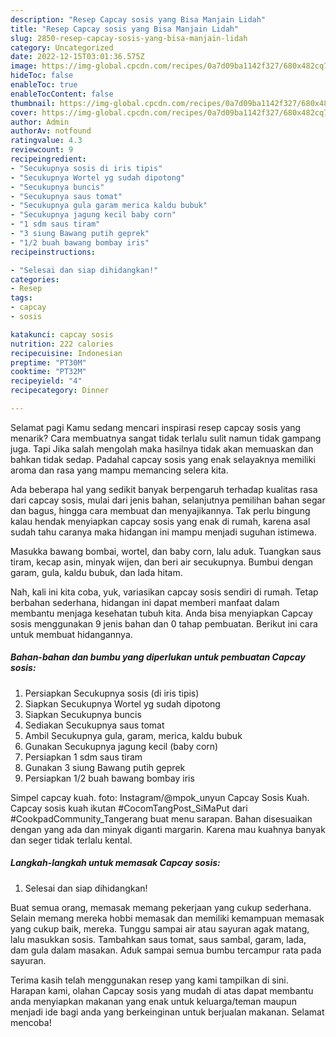 ```yaml
---
description: "Resep Capcay sosis yang Bisa Manjain Lidah"
title: "Resep Capcay sosis yang Bisa Manjain Lidah"
slug: 2850-resep-capcay-sosis-yang-bisa-manjain-lidah
category: Uncategorized
date: 2022-12-15T03:01:36.575Z
image: https://img-global.cpcdn.com/recipes/0a7d09ba1142f327/680x482cq70/capcay-sosis-foto-resep-utama.jpg
hideToc: false
enableToc: true
enableTocContent: false
thumbnail: https://img-global.cpcdn.com/recipes/0a7d09ba1142f327/680x482cq70/capcay-sosis-foto-resep-utama.jpg
cover: https://img-global.cpcdn.com/recipes/0a7d09ba1142f327/680x482cq70/capcay-sosis-foto-resep-utama.jpg
author: Admin
authorAv: notfound
ratingvalue: 4.3
reviewcount: 9
recipeingredient:
- "Secukupnya sosis di iris tipis"
- "Secukupnya Wortel yg sudah dipotong"
- "Secukupnya buncis"
- "Secukupnya saus tomat"
- "Secukupnya gula garam merica kaldu bubuk"
- "Secukupnya jagung kecil baby corn"
- "1 sdm saus tiram"
- "3 siung Bawang putih geprek"
- "1/2 buah bawang bombay iris"
recipeinstructions:

- "Selesai dan siap dihidangkan!"
categories:
- Resep
tags:
- capcay
- sosis

katakunci: capcay sosis 
nutrition: 222 calories
recipecuisine: Indonesian
preptime: "PT30M"
cooktime: "PT32M"
recipeyield: "4"
recipecategory: Dinner

---
```



Selamat pagi Kamu sedang mencari inspirasi resep capcay sosis yang menarik? Cara membuatnya sangat tidak terlalu sulit namun tidak gampang juga. Tapi Jika salah mengolah maka hasilnya tidak akan memuaskan dan bahkan tidak sedap. Padahal capcay sosis yang enak selayaknya memiliki aroma dan rasa yang mampu memancing selera kita.


Ada beberapa hal yang sedikit banyak berpengaruh terhadap kualitas rasa dari capcay sosis, mulai dari jenis bahan, selanjutnya pemilihan bahan segar dan bagus, hingga cara membuat dan menyajikannya. Tak perlu bingung kalau hendak menyiapkan capcay sosis yang enak di rumah, karena asal sudah tahu caranya maka hidangan ini mampu menjadi suguhan istimewa.

Masukka bawang bombai, wortel, dan baby corn, lalu aduk. Tuangkan saus tiram, kecap asin, minyak wijen, dan beri air secukupnya. Bumbui dengan garam, gula, kaldu bubuk, dan lada hitam.


Nah, kali ini kita coba, yuk, variasikan capcay sosis sendiri di rumah. Tetap berbahan sederhana, hidangan ini dapat memberi manfaat dalam membantu menjaga kesehatan tubuh kita. Anda bisa menyiapkan Capcay sosis menggunakan 9 jenis bahan dan 0 tahap pembuatan. Berikut ini cara untuk membuat hidangannya.

<!--inarticleads1-->

##### Bahan-bahan dan bumbu yang diperlukan untuk pembuatan Capcay sosis:

1. Persiapkan Secukupnya sosis (di iris tipis)
1. Siapkan Secukupnya Wortel yg sudah dipotong
1. Siapkan Secukupnya buncis
1. Sediakan Secukupnya saus tomat
1. Ambil Secukupnya gula, garam, merica, kaldu bubuk
1. Gunakan Secukupnya jagung kecil (baby corn)
1. Persiapkan 1 sdm saus tiram
1. Gunakan 3 siung Bawang putih geprek
1. Persiapkan 1/2 buah bawang bombay iris


Simpel capcay kuah. foto: Instagram/@mpok_unyun Capcay Sosis Kuah. Capcay sosis kuah ikutan #CocomTangPost_SiMaPut dari #CookpadCommunity_Tangerang buat menu sarapan. Bahan disesuaikan dengan yang ada dan minyak diganti margarin. Karena mau kuahnya banyak dan seger tidak terlalu kental. 

<!--inarticleads2-->

##### Langkah-langkah untuk memasak Capcay sosis:


1. Selesai dan siap dihidangkan!

Buat semua orang, memasak memang pekerjaan yang cukup sederhana. Selain memang mereka hobbi memasak dan memiliki kemampuan memasak yang cukup baik, mereka. Tunggu sampai air atau sayuran agak matang, lalu masukkan sosis. Tambahkan saus tomat, saus sambal, garam, lada, dam gula dalam masakan. Aduk sampai semua bumbu tercampur rata pada sayuran. 

Terima kasih telah menggunakan resep yang kami tampilkan di sini. Harapan kami, olahan Capcay sosis yang mudah di atas dapat membantu anda menyiapkan makanan yang enak untuk keluarga/teman maupun menjadi ide bagi anda yang berkeinginan untuk berjualan makanan. Selamat mencoba!
